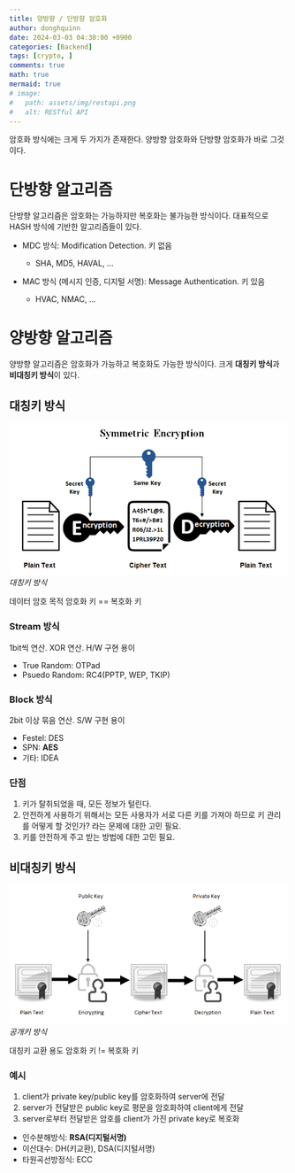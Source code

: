 ```yaml
---
title: 양방향 / 단방향 암호화
author: donghquinn
date: 2024-03-03 04:30:00 +0900
categories: [Backend]
tags: [crypto, ]
comments: true
math: true
mermaid: true
# image:
#   path: assets/img/restapi.png
#   alt: RESTful API
---
```


암호화 방식에는 크게 두 가지가 존재한다.
양방향 암호화와 단방향 암호화가 바로 그것이다.

# 단방향 알고리즘

단방향 알고리즘은 암호화는 가능하지만 복호화는 불가능한 방식이다.
대표적으로 HASH 방식에 기반한 알고리즘들이 있다.

- MDC 방식: Modification Detection. 키 없음
  - SHA, MD5, HAVAL, ...

- MAC 방식 (메시지 인증, 디지털 서명): Message Authentication. 키 있음
  - HVAC, NMAC, ...

# 양방향 알고리즘

양방향 알고리즘은 암호화가 가능하고 복호화도 가능한 방식이다.
크게 **대칭키 방식**과 **비대칭키 방식**이 있다.

## 대칭키 방식

<img src="assets/img/symmetic.png" />
<em>대칭키 방식</em>

데이터 암호 목적
암호화 키 == 복호화 키

### Stream 방식

1bit씩 연산. XOR 연산. H/W 구현 용이

- True Random: OTPad
- Psuedo Random: RC4(PPTP, WEP, TKIP)

### Block 방식

2bit 이상 묶음 연산. S/W 구현 용이

- Festel: DES
- SPN: **AES**
- 기타: IDEA

### 단점

1. 키가 탈취되었을 때, 모든 정보가 털린다.
2. 안전하게 사용하기 위해서는 모든 사용자가 서로 다른 키를 가져야 하므로 키 관리를 어떻게 할 것인가? 라는 문제에 대한 고민 필요.
3. 키를 안전하게 주고 받는 방법에 대한 고민 필요.

## 비대칭키 방식

<img src="assets/img/public_private.png" />
<em>공개키 방식</em>

대칭키 교환 용도
암호화 키 != 복호화 키

### 예시

1. client가 private key/public key를 암호화하여 server에 전달
2. server가 전달받은 public key로 평문을 암호화하여 client에게 전달
3. server로부터 전달받은 암호를 client가 가진 private key로 복호화

- 인수분해방식: **RSA(디지털서명)**
- 이산대수: DH(키교환), DSA(디지털서명)
- 타원곡선방정식: ECC

